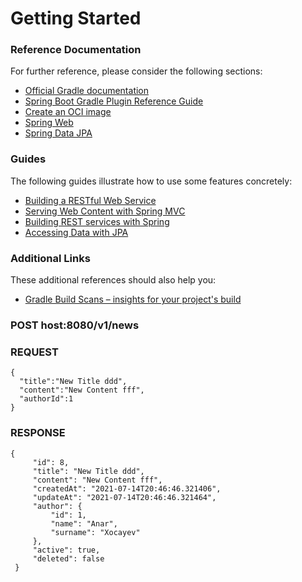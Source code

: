 # Getting Started

### Reference Documentation
For further reference, please consider the following sections:

* [Official Gradle documentation](https://docs.gradle.org)
* [Spring Boot Gradle Plugin Reference Guide](https://docs.spring.io/spring-boot/docs/2.5.2/gradle-plugin/reference/html/)
* [Create an OCI image](https://docs.spring.io/spring-boot/docs/2.5.2/gradle-plugin/reference/html/#build-image)
* [Spring Web](https://docs.spring.io/spring-boot/docs/2.5.2/reference/htmlsingle/#boot-features-developing-web-applications)
* [Spring Data JPA](https://docs.spring.io/spring-boot/docs/2.5.2/reference/htmlsingle/#boot-features-jpa-and-spring-data)

### Guides
The following guides illustrate how to use some features concretely:

* [Building a RESTful Web Service](https://spring.io/guides/gs/rest-service/)
* [Serving Web Content with Spring MVC](https://spring.io/guides/gs/serving-web-content/)
* [Building REST services with Spring](https://spring.io/guides/tutorials/bookmarks/)
* [Accessing Data with JPA](https://spring.io/guides/gs/accessing-data-jpa/)

### Additional Links
These additional references should also help you:

* [Gradle Build Scans – insights for your project's build](https://scans.gradle.com#gradle)

### POST host:8080/v1/news
### REQUEST
```
{
  "title":"New Title ddd",
  "content":"New Content fff",
  "authorId":1
}

```



### RESPONSE
```
{
     "id": 8,
     "title": "New Title ddd",
     "content": "New Content fff",
     "createdAt": "2021-07-14T20:46:46.321406",
     "updateAt": "2021-07-14T20:46:46.321464",
     "author": {
         "id": 1,
         "name": "Anar",
         "surname": "Xocayev"
     },
     "active": true,
     "deleted": false
 }
```